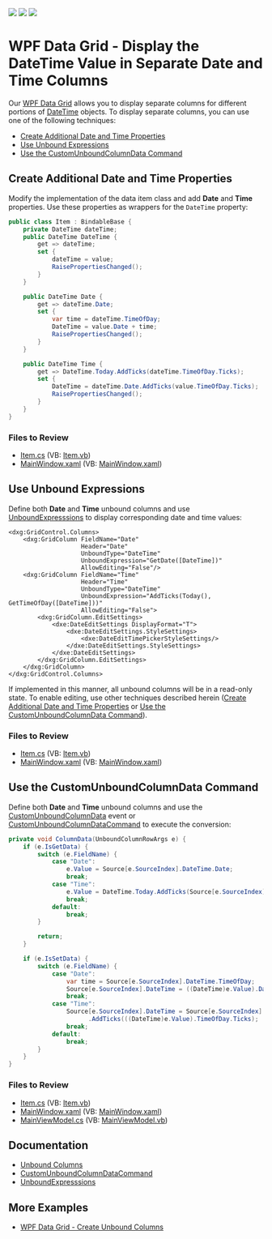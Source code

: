 <!-- default badges list -->
![](https://img.shields.io/endpoint?url=https://codecentral.devexpress.com/api/v1/VersionRange/567311327/22.1.3%2B)
[![](https://img.shields.io/badge/Open_in_DevExpress_Support_Center-FF7200?style=flat-square&logo=DevExpress&logoColor=white)](https://supportcenter.devexpress.com/ticket/details/T1128471)
[![](https://img.shields.io/badge/📖_How_to_use_DevExpress_Examples-e9f6fc?style=flat-square)](https://docs.devexpress.com/GeneralInformation/403183)
<!-- default badges end -->

# WPF Data Grid - Display the DateTime Value in Separate Date and Time Columns

Our [WPF Data Grid](https://docs.devexpress.com/WPF/6084/controls-and-libraries/data-grid) allows you to display separate columns for different portions of [DateTime](https://learn.microsoft.com/en-us/dotnet/api/system.datetime) objects. To display separate columns, you can use one of the following techniques:

* [Create Additional Date and Time Properties](#create-additional-date-and-time-properties)
* [Use Unbound Expressions](#use-unbound-expressions)
* [Use the CustomUnboundColumnData Command](#use-the-customunboundcolumndata-command)

## Create Additional Date and Time Properties

Modify the implementation of the data item class and add **Date** and **Time** properties. Use these properties as wrappers for the `DateTime` property:

```cs
public class Item : BindableBase {
    private DateTime dateTime;
    public DateTime DateTime {
        get => dateTime;
        set {
            dateTime = value;
            RaisePropertiesChanged();
        }
    }

    public DateTime Date {
        get => dateTime.Date;
        set {
            var time = dateTime.TimeOfDay;
            DateTime = value.Date + time;
            RaisePropertiesChanged();
        }
    }

    public DateTime Time {
        get => DateTime.Today.AddTicks(dateTime.TimeOfDay.Ticks);
        set {
            DateTime = dateTime.Date.AddTicks(value.TimeOfDay.Ticks);
            RaisePropertiesChanged();
        }
    }
}
```

### Files to Review

* [Item.cs](./CS/DateAndTimeColumns_Properties/Item.cs) (VB: [Item.vb](./VB/DateAndTimeColumns_Properties/Item.vb))
* [MainWindow.xaml](./CS/DateAndTimeColumns_Properties/MainWindow.xaml) (VB: [MainWindow.xaml](./VB/DateAndTimeColumns_Properties/MainWindow.xaml))


## Use Unbound Expressions

Define both **Date** and **Time** unbound columns and use [UnboundExpresssions](https://docs.devexpress.com/WPF/DevExpress.Xpf.Grid.ColumnBase.UnboundExpression) to display corresponding date and time values:

```xaml
<dxg:GridControl.Columns>
    <dxg:GridColumn FieldName="Date"
                    Header="Date"
                    UnboundType="DateTime"
                    UnboundExpression="GetDate([DateTime])"
                    AllowEditing="False"/>
    <dxg:GridColumn FieldName="Time" 
                    Header="Time"
                    UnboundType="DateTime" 
                    UnboundExpression="AddTicks(Today(), GetTimeOfDay([DateTime]))"
                    AllowEditing="False">
        <dxg:GridColumn.EditSettings>
            <dxe:DateEditSettings DisplayFormat="T">
                <dxe:DateEditSettings.StyleSettings>
                    <dxe:DateEditTimePickerStyleSettings/>
                </dxe:DateEditSettings.StyleSettings>
            </dxe:DateEditSettings>
        </dxg:GridColumn.EditSettings>
    </dxg:GridColumn>
</dxg:GridControl.Columns>
```

If implemented in this manner, all unbound columns will be in a read-only state. To enable editing, use other techniques described herein ([Create Additional Date and Time Properties](#create-additional-date-and-time-properties) or [Use the CustomUnboundColumnData Command](#use-the-customunboundcolumndata-command)).


### Files to Review

* [Item.cs](./CS/DateAndTimeColumns_Unbound/Item.cs) (VB: [Item.vb](./VB/DateAndTimeColumns_Unbound/Item.vb))
* [MainWindow.xaml](./CS/DateAndTimeColumns_Unbound/MainWindow.xaml) (VB: [MainWindow.xaml](./VB/DateAndTimeColumns_Unbound/MainWindow.xaml))


## Use the CustomUnboundColumnData Command

Define both **Date** and **Time** unbound columns and use the [CustomUnboundColumnData](https://docs.devexpress.com/WPF/DevExpress.Xpf.Grid.GridControl.CustomUnboundColumnData) event or [CustomUnboundColumnDataCommand](https://docs.devexpress.com/WPF/DevExpress.Xpf.Grid.GridControl.CustomUnboundColumnDataCommand) to execute the conversion:

```cs
private void ColumnData(UnboundColumnRowArgs e) {
    if (e.IsGetData) {
        switch (e.FieldName) {
            case "Date":
                e.Value = Source[e.SourceIndex].DateTime.Date;
                break;
            case "Time":
                e.Value = DateTime.Today.AddTicks(Source[e.SourceIndex].DateTime.TimeOfDay.Ticks);
                break;
            default:
                break;
        }

        return;
    }

    if (e.IsSetData) {
        switch (e.FieldName) {
            case "Date":
                var time = Source[e.SourceIndex].DateTime.TimeOfDay;
                Source[e.SourceIndex].DateTime = ((DateTime)e.Value).Date + time;
                break;
            case "Time":
                Source[e.SourceIndex].DateTime = Source[e.SourceIndex].DateTime.Date
                      .AddTicks(((DateTime)e.Value).TimeOfDay.Ticks);
                break;
            default:
                break;
        }
    }
}
```


### Files to Review

* [Item.cs](./CS/DateAndTimeColumns_UnboundEditable/Item.cs) (VB: [Item.vb](./VB/DateAndTimeColumns_UnboundEditable/Item.vb))
* [MainWindow.xaml](./CS/DateAndTimeColumns_UnboundEditable/MainWindow.xaml) (VB: [MainWindow.xaml](./VB/DateAndTimeColumns_UnboundEditable/MainWindow.xaml))
* [MainViewModel.cs](./CS/DateAndTimeColumns_UnboundEditable/MainViewModel.cs) (VB: [MainViewModel.vb](./VB/DateAndTimeColumns_UnboundEditable/MainViewModel.vb))


## Documentation

* [Unbound Columns](https://docs.devexpress.com/WPF/6124/controls-and-libraries/data-grid/grid-view-data-layout/columns-and-card-fields/unbound-columns)
* [CustomUnboundColumnDataCommand](https://docs.devexpress.com/WPF/DevExpress.Xpf.Grid.GridControl.CustomUnboundColumnDataCommand)
* [UnboundExpresssions](https://docs.devexpress.com/WPF/DevExpress.Xpf.Grid.ColumnBase.UnboundExpression)


## More Examples

* [WPF Data Grid - Create Unbound Columns](https://github.com/DevExpress-Examples/how-to-create-unbound-columns-e1503)
